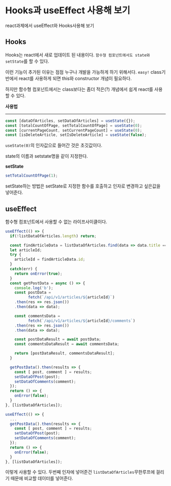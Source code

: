 # Hooks과  useEffect 사용해 보기

react과제에서 useEffect와 Hooks사용해 보기

## Hooks

Hooks는 react에서 새로 업데이트 된 내용이다.
`함수형 컴포넌트에서도 state와 setState`를 할 수 있다.

이런 기능이 추가된 이유는 점점 누구나 개발을 가능하게 하기 위해서다. `easy!`
class기반에서 react를 사용하게 되면 this와 constructor 개념이 필요하다.

하지만 함수형 컴포넌트에서는 class보다는 좀더 적은(?) 개념에서 쉽게 react를 사용할 수 있다.

**사용법**

---

```js
const [dataOfArticles, setDataOfArticles] = useState({});
const [totalCountOfPage, setTotalCountOfPage] = useState(0);
const [currentPageCount, setCurrentPageCount] = useState(0);
const [isDeleteArticle, setIsDeleteArticle] = useState(false);
```

`useState(0)`의 인자값으로 들어간 것은 초깃값이다.

state의 이름과 setstate명을 같이 지정한다.

**setState**

```js
setTotalCountOfPage(1);
```

setState하는 방법은 setState로 지정한 함수를 호출하고 인자로 변경하고 싶은값을 넣어준다.

## useEffect

함수형 컴포넌트에서 사용할 수 없는 라이프사이클이다.

```js
useEffect(() => {
  if(!listDataOfArticles.length) return;

  const findArticleData = listDataOfArticles.find(data => data.title === match.params.title);
  let articleId;
  try {
    articleId = findArticleData.id;
  }
  catch(err) {
    return onError(true);
  }
  const getPostData = async () => {
    console.log('b');
    const postData =
          fetch(`/api/v1/articles/${articleId}`)
    .then(res => res.json())
    .then(data => data);

    const commentsData =
          fetch(`/api/v1/articles/${articleId}/comments`)
    .then(res => res.json())
    .then(data => data);

    const postDataResult = await postData;
    const commentsDataResult = await commentsData;

    return [postDataResult, commentsDataResult];
  }

  getPostData().then(results => {
    const [ post, comment ] = results;
    setDataOfPost(post);
    setDataOfComments(comment);
  });
  return () => {
    onError(false);
  }
}, [listDataOfArticles]);
```

```js
useEffect(() => {
  ...
  getPostData().then(results => {
    const [ post, comment ] = results;
    setDataOfPost(post);
    setDataOfComments(comment);
  });
  return () => {
    onError(false);
  }
}, [listDataOfArticles]);
```

이렇게 사용할 수 있다. 두번째 인자에 넣어준건 `listDataOfArticles`무한루프에 걸리기 때문에 비교할 데이터를 넣어준다.